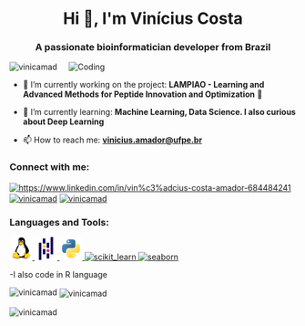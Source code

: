 <h1 align="center">Hi 👋, I'm Vinícius Costa</h1>
<h3 align="center">A passionate bioinformatician developer from Brazil</h3>
<img align="right" alt="Coding" width="400" src="https://miro.medium.com/v2/resize:fit:828/format:webp/1*4fNBO_UDYEVxM0E5T2FyJQ.gif">


<p align="left"> <img src="https://komarev.com/ghpvc/?username=vinicamad&label=Profile%20views&color=0e75b6&style=flat" alt="vinicamad" /> </p>

- 🔭 I’m currently working on the project: **LAMPIAO - Learning and Advanced Methods for Peptide Innovation and Optimization** 🌵

- 🌱 I’m currently learning: **Machine Learning, Data Science. I also curious about Deep Learning**

- 📫 How to reach me: **vinicius.amador@ufpe.br**

<h3 align="left">Connect with me:</h3>
<p align="left">
<a href="https://linkedin.com/in/https://www.linkedin.com/in/vin%c3%adcius-costa-amador-684484241" target="blank"><img align="center" src="https://raw.githubusercontent.com/rahuldkjain/github-profile-readme-generator/master/src/images/icons/Social/linked-in-alt.svg" alt="https://www.linkedin.com/in/vin%c3%adcius-costa-amador-684484241" height="30" width="40" /></a>
<a href="https://stackoverflow.com/users/vinicamad" target="blank"><img align="center" src="https://raw.githubusercontent.com/rahuldkjain/github-profile-readme-generator/master/src/images/icons/Social/stack-overflow.svg" alt="vinicamad" height="30" width="40" /></a>
<a href="https://instagram.com/vinicamad" target="blank"><img align="center" src="https://raw.githubusercontent.com/rahuldkjain/github-profile-readme-generator/master/src/images/icons/Social/instagram.svg" alt="vinicamad" height="30" width="40" /></a>
</p>

<h3 align="left">Languages and Tools:</h3>
<p align="left"> <a href="https://www.linux.org/" target="_blank" rel="noreferrer"> <img src="https://raw.githubusercontent.com/devicons/devicon/master/icons/linux/linux-original.svg" alt="linux" width="40" height="40"/> </a> <a href="https://pandas.pydata.org/" target="_blank" rel="noreferrer"> <img src="https://raw.githubusercontent.com/devicons/devicon/2ae2a900d2f041da66e950e4d48052658d850630/icons/pandas/pandas-original.svg" alt="pandas" width="40" height="40"/> </a> <a href="https://www.python.org" target="_blank" rel="noreferrer"> <img src="https://raw.githubusercontent.com/devicons/devicon/master/icons/python/python-original.svg" alt="python" width="40" height="40"/> </a> <a href="https://scikit-learn.org/" target="_blank" rel="noreferrer"> <img src="https://upload.wikimedia.org/wikipedia/commons/0/05/Scikit_learn_logo_small.svg" alt="scikit_learn" width="40" height="40"/> </a> <a href="https://seaborn.pydata.org/" target="_blank" rel="noreferrer"> <img src="https://seaborn.pydata.org/_images/logo-mark-lightbg.svg" alt="seaborn" width="40" height="40"/> </a> </p>

-I also code in R language

<p><img align="left" src="https://github-readme-stats.vercel.app/api/top-langs?username=vinicamad&show_icons=true&locale=en&layout=compact" alt="vinicamad" /></p>

<p>&nbsp;<img align="center" src="https://github-readme-stats.vercel.app/api?username=vinicamad&show_icons=true&locale=en" alt="vinicamad" /></p>

<p><img align="center" src="https://github-readme-streak-stats.herokuapp.com/?user=vinicamad&" alt="vinicamad" /></p>
